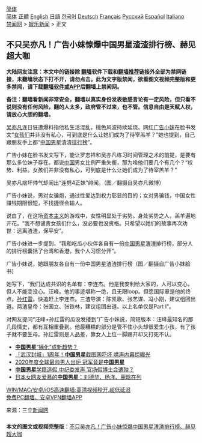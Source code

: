  <!-- 面包屑导航 --> <div class="breadcrumb"><!-- GTranslate: https://gtranslate.io/ -->  <div class="switcher notranslate">  <div class="selected">  <a href="#" onclick="return false;"> 简体</a>  </div>  <div class="option">  <a href="https://www.bannedbook.org" onclick="doGTranslate('zh-CN|zh-CN');jQuery('div.switcher div.selected a').html(jQuery(this).html());return false;" title="简体中文" class="nturl selected"> 简体</a>  <a href="https://www.bannedbook.org/zh-tw/" onclick="doGTranslate('zh-CN|zh-TW');jQuery('div.switcher div.selected a').html(jQuery(this).html());return false;" title="繁體中文" class="nturl"> 正體</a>  <a href="https://www.bannedbook.org/en/" onclick="doGTranslate('zh-CN|en');jQuery('div.switcher div.selected a').html(jQuery(this).html());return false;" title="English" class="nturl"> English</a>  <a href="https://www.bannedbook.org/ja/" onclick="doGTranslate('zh-CN|ja');jQuery('div.switcher div.selected a').html(jQuery(this).html());return false;" title="日本語" class="nturl"> 日語</a>  <a href="https://www.bannedbook.org/ko/" onclick="doGTranslate('zh-CN|ko');jQuery('div.switcher div.selected a').html(jQuery(this).html());return false;" title="한국어" class="nturl"> 한국어</a>  <a href="https://www.bannedbook.org/de/" onclick="doGTranslate('zh-CN|de');jQuery('div.switcher div.selected a').html(jQuery(this).html());return false;" title="Deutsch" class="nturl"> Deutsch</a>  <a href="https://www.bannedbook.org/fr/" onclick="doGTranslate('zh-CN|fr');jQuery('div.switcher div.selected a').html(jQuery(this).html());return false;" title="Français" class="nturl"> Français</a>  <a href="https://www.bannedbook.org/ru/" onclick="doGTranslate('zh-CN|ru');jQuery('div.switcher div.selected a').html(jQuery(this).html());return false;" title="Русский" class="nturl"> Русский</a>  <a href="https://www.bannedbook.org/es/" onclick="doGTranslate('zh-CN|es');jQuery('div.switcher div.selected a').html(jQuery(this).html());return false;" title="Español" class="nturl"> Español</a>  <a href="https://www.bannedbook.org/it/" onclick="doGTranslate('zh-CN|it');jQuery('div.switcher div.selected a').html(jQuery(this).html());return false;" title="Italiano" class="nturl"> Italiano</a>  </div>  </div>      <div class='breadcrumb-sub'><!-- Breadcrumb NavXT 6.3.0 --> <a href="https://www.bannedbook.org/" class="home">禁闻网</a> &gt; <a href="https://www.bannedbook.org/bnews/yule/" class="category">娱乐新闻</a> &gt; 正文</div></div><h2>不只吴亦凡！广告小妹惊爆中国男星渣渣排行榜、赫见超大咖</h2> <p class="notice"><b>大陆网友注意：本文中的链接除 <a href="https://github.com/bannedbook/fanqiang" >翻墙</a>软件下载和<a href="https://github.com/killgcd/justmysocks/blob/master/README.md">翻墙推荐</a>链接外全部为禁网链接，未翻墙状态下打不开，请勿点击。此为文字版禁闻，欲看图文视频完整版和更多禁闻，请下载<a href="https://github.com/bannedbook/fanqiang">翻墙软件或APP</a>后翻墙上禁闻网。</p><p>备注：翻墙看新闻非常安全，翻墙以真实身份发表敏感言论有一定风险，但只看不说则没有任何风险，翻的人太多，政府管不过来，也不管。信息自由是天赋人权，请放心大胆的翻墙。</b></p>  <div class="entry"> <p><a href="https://www.bannedbook.org/bnews/tag/%e5%90%b4%e4%ba%a6%e5%87%a1/" class="st_tag internal_tag" rel="tag" title="标签 吴亦凡 下的日志">吴亦凡</a>连日狂遭爆料指他私生活混乱，桃色风波持续延烧。网红<a href="https://www.bannedbook.org/bnews/tag/%e5%b9%bf%e5%91%8a/" class="st_tag internal_tag" rel="tag" title="标签 广告 下的日志">广告</a><a href="https://www.bannedbook.org/bnews/tag/%E5%B0%8F%E5%A6%B9/" class="st_tag internal_tag" rel="tag" title="标签 小妹 下的日志">小妹</a>在脸书发文“<a href="https://www.bannedbook.org/bnews/tag/%E5%A5%B3%E5%AD%A9%E4%BB%AC/" class="st_tag internal_tag" rel="tag" title="标签 女孩们 下的日志">女孩们</a>并非没有私心，可到底是什么让她们成为了待宰羔羊？”她也提到，自己跟朋友手上都“<span class='wp_keywordlink_affiliate'><a href="https://www.bannedbook.org/" title="中国" target="_blank">中国</a></span><a href="https://www.bannedbook.org/bnews/tag/%e7%94%b7%e6%98%9f/" class="st_tag internal_tag" rel="tag" title="标签 男星 下的日志">男星</a>渣渣<a href="https://www.bannedbook.org/bnews/tag/%E6%8E%92%E8%A1%8C%E6%A6%9C/" class="st_tag internal_tag" rel="tag" title="标签 排行榜 下的日志">排行榜</a>”。</p> <p>广告小妹在脸书发文写下，能让罗志祥和吴亦凡练习时间管理之术的前提，是要有那么多位妹子存在。都说<a href="https://www.bannedbook.org/bnews/tag/%E4%B8%AD%E5%9B%BD/" class="st_tag internal_tag" rel="tag" title="标签 中国 下的日志">中国</a>男女比例严重失衡，那为啥他们要几个有几个？“权势、利益。女孩们并非没有私心，可到底是什么让她们成为了待宰羔羊？”</p>  <p>吴亦凡痞坏帅气却闹出“连劈4正妹”绯闻。（图／翻摄自吴亦凡微博）</p> <p>广告小妹说，男对女骗炮，通过性爱达到权力彰显的目的；女对男骗钱，中国女性赚钱期限很短，不找捷径会输人。</p>  <p>说白了，在这场<span class='wp_keywordlink'><a href="https://www.bannedbook.org/forum2/topic920.html" title="资本主义与自由" target="_blank">资本主义</a></span>的游戏中，女性明显处于劣势。身处劣势之人，羔羊遍地开花。“我不想谴责女孩们什么，没必要也没资格。只希望以她们的故事再次劝世：远离渣渣，保平安”。</p> <p>广告小妹进一步提到，“我和吃瓜小伙伴各自有一份<a href="https://www.bannedbook.org/bnews/tag/%e4%b8%ad%e5%9b%bd%e7%94%b7%e6%98%9f/" class="st_tag internal_tag" rel="tag" title="标签 中国男星 下的日志">中国男星</a>渣渣排行榜，部分人的排行榜囊括了台湾和香港。我个人习惯分开”。</p>  <p>广告小妹说，她跟朋友各自有一份中国男星渣渣排行榜（图／翻摄自广告小妹脸书）</p> <p>她写下，“我们达成共识的名单有：李连杰。他是我安利给大家的，人可以变心，但人不能变没心。汪峰。他的事迹堪称一绝，且无限loop。但愿国际章是他的终点。<a href="https://www.bannedbook.org/bnews/tag/%e5%ad%99%e7%ba%a2%e9%9b%b7/" class="st_tag internal_tag" rel="tag" title="标签 孙红雷 下的日志">孙红雷</a>。快追赶上李连杰。三渣导演：陈凯歌、张艺谋、冯小刚，建议组团出道。两渣皇帝：张国立、张铁林，建议组团出道。以上名单仅是Part I”。</p>  <p>对网友提问“汪峰+孙红雷的瓜没发搂到”广告小妹说，简短版本：汪峰最知名的那几段情史，都有互相重叠到。他最糟糕的部分是管不住小头却很爱生小孩，有了孩子就不要生母。孙红雷则是人品差，靠女人上位一脚踢开却又打死不认。</p> <ul class='op-related-articles' title='相关阅读'> <li><a href='https://www.bannedbook.org/bnews/yule/20210710/1584254.html' target='_blank'><b>中国男星</b>“姨化”成新趋势？</a></li> <li><a href='https://www.bannedbook.org/bnews/yule/20210126/1474946.html' target='_blank'>「武汉封城」1周年！<b>中国男星</b>截图网吓坏 噤声内幕惊曝光</a></li> <li><a href='https://www.bannedbook.org/bnews/yule/20201222/1452700.html' target='_blank'>2020年度全球最帅男人出炉 冠军竟是<b>中国男星</b></a></li> <li><a href='https://www.bannedbook.org/bnews/cbnews/20200614/1344731.html' target='_blank'><b>中国男星</b>学籍造假 中纪委发声 官场假博士会遭殃？</a></li> <li><a href='https://www.bannedbook.org/bnews/yule/20190107/1060089.html' target='_blank'>日本女网友爱慕的<b>中国男星</b>：刘德华、杨洋、鹿晗在列</a></li> </ul> <p class="texttj"> <a href="https://github.com/bannedbook/fanqiang/wiki/V2ray%E6%9C%BA%E5%9C%BA" target="_blank">WIN/MAC/安卓/iOS高速翻墙:高清视频秒开,超低延迟</a><br/> <a href="https://github.com/bannedbook/fanqiang/wiki/%E7%A6%81%E9%97%BB%E7%BD%91%E5%AE%89%E5%8D%93%E7%BF%BB%E5%A2%99%E6%96%B0%E9%97%BBAPP" target="_blank">免费PC翻墙、安卓VPN翻墙APP</a></p><p> 来源：三立<span class='wp_keywordlink_affiliate'><a href="https://www.bannedbook.org/" title="新闻网">新闻网</a></span> </p><a name='sharetosocial'></a>  <div style="margin-bottom:5px;padding-bottom:5px;clear:both"> <div id="archive-pix-1" class="banner-ads"> <!-- AuctionX Display platform tag START --> <div id="26318x728x90x621x_ADSLOT2" clicktrack="%%CLICK_URL_ESC%%"></div> <!-- AuctionX Display platform tag END --> </div> <div id="archive-pix-2" class="banner-ads"> <!-- AuctionX Display platform tag START --> <div id="26315x300x250x621x_ADSLOT2" clicktrack="%%CLICK_URL_ESC%%"></div> <!-- AuctionX Display platform tag END --> </div> </div>  <div id="archive-pix-1" class="banner-ads"> <!-- AuctionX Display platform tag START --> <div id="26318x728x90x621x_ADSLOT3" clicktrack="%%CLICK_URL_ESC%%"></div> <!-- AuctionX Display platform tag END --> </div> <div><b>本文的图文或视频完整版</b>：<a href='https://www.bannedbook.org/bnews/yule/20210723/1592374.html'>不只吴亦凡！广告小妹惊爆中国男星渣渣排行榜、赫见超大咖</a></div>  </div><!--END ENTRY--> 